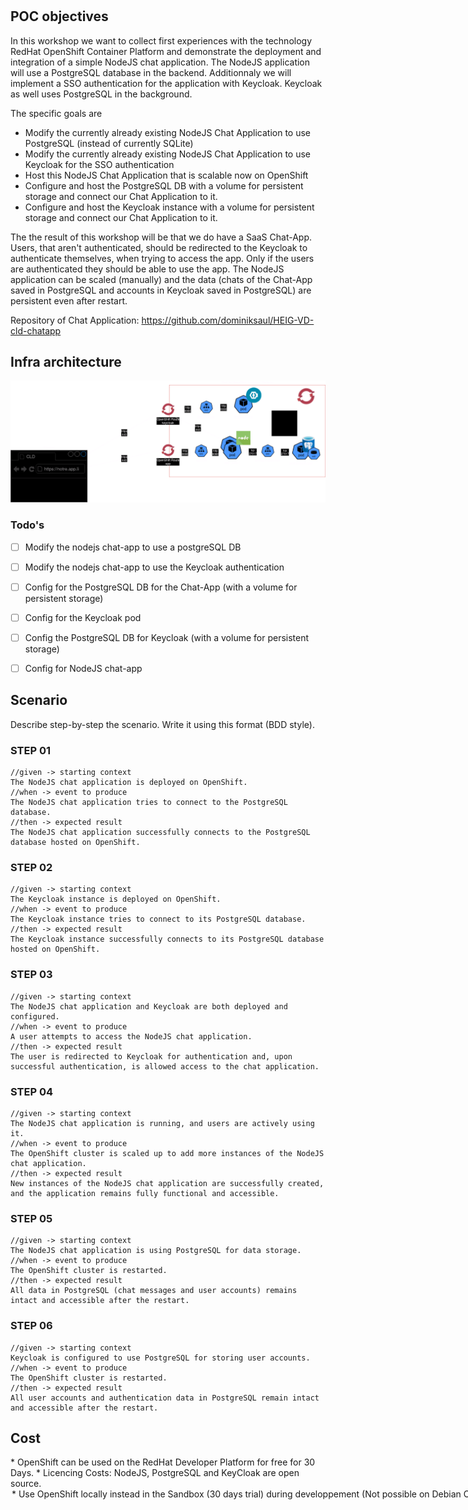 # <Your Subject>

## POC objectives

In this workshop we want to collect first experiences with the technology RedHat OpenShift Container Platform and demonstrate the deployment and integration of a simple NodeJS chat application.
The NodeJS application will use a PostgreSQL database in the backend. 
Additionnaly we will implement a SSO authentication for the application with Keycloak. Keycloak as well uses PostgreSQL in the background.

The specific goals are
* Modify the currently already existing NodeJS Chat Application to use PostgreSQL (instead of currently SQLite)
* Modify the currently already existing NodeJS Chat Application to use Keycloak for the SSO authentication
* Host this NodeJS Chat Application that is scalable now on OpenShift
* Configure and host the PostgreSQL DB with a volume for persistent storage and connect our Chat Application to it.
* Configure and host the Keycloak instance with a volume for persistent storage and connect our Chat Application to it.

The the result of this workshop will be that we do have a SaaS Chat-App.
Users, that aren't authenticated, should be redirected to the Keycloak to authenticate themselves, when trying to access the app.
Only if the users are authenticated they should be able to use the app.
The NodeJS application can be scaled (manually) and the data (chats of the Chat-App saved in PostgreSQL and accounts in Keycloak saved in PostgreSQL) are persistent even after restart.

Repository of Chat Application: https://github.com/dominiksaul/HEIG-VD-cld-chatapp

## Infra architecture

![Schema](/schema.drawio.png)

### Todo's
- [ ] Modify the nodejs chat-app to use a postgreSQL DB
- [ ] Modify the nodejs chat-app to use the Keycloak authentication
- [ ] Config for the PostgreSQL DB for the Chat-App (with a volume for persistent storage)
- [ ] Config for the Keycloak pod
- [ ] Config the PostgreSQL DB for Keycloak (with a volume for persistent storage)
- [ ] Config for NodeJS chat-app


## Scenario

Describe step-by-step the scenario. Write it using this format (BDD style).

### STEP 01
```
//given -> starting context
The NodeJS chat application is deployed on OpenShift.
//when -> event to produce
The NodeJS chat application tries to connect to the PostgreSQL database.
//then -> expected result
The NodeJS chat application successfully connects to the PostgreSQL database hosted on OpenShift.
```

### STEP 02
```
//given -> starting context
The Keycloak instance is deployed on OpenShift.
//when -> event to produce
The Keycloak instance tries to connect to its PostgreSQL database.
//then -> expected result
The Keycloak instance successfully connects to its PostgreSQL database hosted on OpenShift.
```

### STEP 03
```
//given -> starting context
The NodeJS chat application and Keycloak are both deployed and configured.
//when -> event to produce
A user attempts to access the NodeJS chat application.
//then -> expected result
The user is redirected to Keycloak for authentication and, upon successful authentication, is allowed access to the chat application.
```

### STEP 04
```
//given -> starting context
The NodeJS chat application is running, and users are actively using it.
//when -> event to produce
The OpenShift cluster is scaled up to add more instances of the NodeJS chat application.
//then -> expected result
New instances of the NodeJS chat application are successfully created, and the application remains fully functional and accessible.
```

### STEP 05
```
//given -> starting context
The NodeJS chat application is using PostgreSQL for data storage.
//when -> event to produce
The OpenShift cluster is restarted.
//then -> expected result
All data in PostgreSQL (chat messages and user accounts) remains intact and accessible after the restart.
```

### STEP 06
```
//given -> starting context
Keycloak is configured to use PostgreSQL for storing user accounts.
//when -> event to produce
The OpenShift cluster is restarted.
//then -> expected result
All user accounts and authentication data in PostgreSQL remain intact and accessible after the restart.
```

## Cost

<analysis of load-related costs.>
* OpenShift can be used on the RedHat Developer Platform for free for 30 Days.
* Licencing Costs: NodeJS, PostgreSQL and KeyCloak are open source.

<option to reduce or adapt costs (practices, subscription)>
* Use OpenShift locally instead in the Sandbox (30 days trial) during developpement (Not possible on Debian Computers)
  
## Return of experience

<take a position on the poc that has been produced.>

<Did it validate the announced objectives?>
